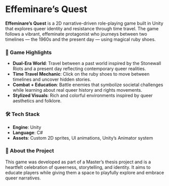 # Effeminare’s Quest

**Effeminare’s Quest** is a 2D narrative-driven role-playing game built in Unity that explores queer identity and resistance through time travel. The game follows a vibrant, effeminate protagonist who journeys between two timelines — the 1960s and the present day — using magical ruby shoes.

### 🌈 Game Highlights

- **Dual-Era World**: Travel between a past world inspired by the Stonewall Riots and a present day reflecting contemporary queer realities.
- **Time Travel Mechanic**: Click on the ruby shoes to move between timelines and uncover hidden stories.
- **Combat + Education**: Battle enemies that symbolize societal challenges while learning about real queer history and rights movements.
- **Stylized Visuals**: Rich and colorful environments inspired by queer aesthetics and folklore.

### 🛠️ Tech Stack

- **Engine**: Unity
- **Language**: C#
- **Assets**: Custom 2D sprites, UI animations, Unity’s Animator system

### 💬 About the Project

This game was developed as part of a Master’s thesis project and is a heartfelt celebration of queerness, storytelling, and identity. It aims to educate players while giving them a space to playfully explore and embrace queer narratives.


